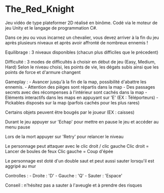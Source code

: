 # The_Red_Knight
Jeu vidéo de type plateformer 2D réalisé en binôme. Codé via le moteur de jeu Unity et le langage de programmation C#.

Dans ce jeu ou vous incarnez un chevalier, vous devez arriver à la fin du jeu après plusieurs niveaux et après avoir affronté de nombreux ennemis !

Equilibrage : 3 niveaux disponibles (chacun plus difficiles que le précedent)

Difficulté : 3 modes de difficultés à choisir en début de jeu (Easy, Medium, Hard) Selon le niveau choisi, les points de vie, les dégats subis ainsi que les points de force et d'armure changent

Gameplay : - Avancer jusqu'à la fin de la map, possibilité d'abattre les ennemis. - Attention des pièges sont répartis dans la map - Des passages secrets avec des récompenses à l'intérieur sont cachés dans la map - Eléments interactifs dans les maps en appuyant sur 'E' (EX : Téléporteurs) - Pickables disposés sur la map (parfois cachés pour les plus rares)

Certains objets peuvent être bougés par le joueur (EX : caisses)

Durant le jeu appuyer sur 'Echap' pour mettre en pause le jeu et accéder au menu pause

Lors de la mort appuyer sur 'Retry' pour relancer le niveau

Le personnage peut attaquer avec le clic droit / clic gauche Clic droit = Lancer de boules de feux Clic gauche = Coup d'épée

Le personnage est doté d'un double saut et peut aussi sauter lorsqu'il est aggripé au mur

Controlles : - Droite : 'D' - Gauche : 'Q' - Sauter : 'Espace'

Conseil : n'hésitez pas a sauter à l'aveugle et à prendre des risques